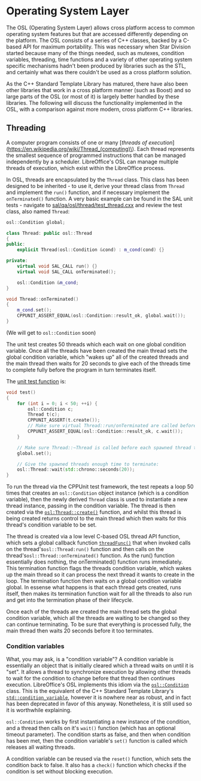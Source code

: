 # Operating System Layer

The OSL \(Operating System Layer\) allows cross platform access to common operating system features but that are accessed differently depending on the platform. The OSL consists of a series of C++ classes, backed by a C-based API for maximum portability. This was necessary when Star Division started because many of the things needed, such as mutexes, condition variables, threading, time functions and a variety of other operating system specific mechanisms hadn't been produced by libraries such as the STL, and certainly what was there couldn't be used as a cross platform solution.

As the C++ Standard Template Library has matured, there have also been other libraries that work in a cross platform manner \(such as Boost\) and so large parts of the OSL \(or most of it\) is largely better handled by these libraries. The following will discuss the functionality implemented in the OSL, with a comparison against more modern, cross platform C++ libraries.

## Threading

A computer program consists of one or many [_threads of execution_](https://en.wikipedia.org/wiki/Thread_(computing)\). Each thread represents the smallest sequence of programmed instructions that can be managed independently by a scheduler. LibreOffice's OSL can manage multiple threads of execution, which exist within the LibreOffice process.

In OSL, threads are encapsulated by the `Thread` class. This class has been designed to be inherited - to use it, derive your thread class from `Thread` and implement the `run()` function, and if necessary implement the `onTerminated()` function. A very basic example can be found in the SAL unit tests - navigate to [sal/qa/osl/thread/test\_thread.cxx](http://opengrok.libreoffice.org/xref/core/sal/qa/osl/thread/test_thread.cxx) and review the test class, also named `Thread`:

```cpp
osl::Condition global;

class Thread: public osl::Thread
{
public:
    explicit Thread(osl::Condition &cond) : m_cond(cond) {}

private:
    virtual void SAL_CALL run() {}
    virtual void SAL_CALL onTerminated();

    osl::Condition &m_cond;
}

void Thread::onTerminated() 
{
    m_cond.set();
    CPPUNIT_ASSERT_EQUAL(osl::Condition::result_ok, global.wait());
}
```

\(We will get to `osl::Condition` soon\)

The unit test creates 50 threads which each wait on one global condition variable. Once all the threads have been created the main thread sets the global condition variable, which "wakes up" all of the created threads and the main thread then waits for 20 seconds to give each of the threads time to complete fully before the program in turn terminates itself.

The [unit test function](http://opengrok.libreoffice.org/xref/core/sal/qa/osl/thread/test_thread.cxx#53) is:

```cpp
void test() 
{
    for (int i = 0; i < 50; ++i) {
        osl::Condition c;
        Thread t(c);
        CPPUNIT_ASSERT(t.create());
        // Make sure virtual Thread::run/onTerminated are called before Thread::~Thread:
        CPPUNIT_ASSERT_EQUAL(osl::Condition::result_ok, c.wait());
    }

    // Make sure Thread::~Thread is called before each spawned thread terminates:
    global.set();

    // Give the spawned threads enough time to terminate:
    osl::Thread::wait(std::chrono::seconds(20));
}
```

To run the thread via the CPPUnit test framework, the test repeats a loop 50 times that creates an `osl::Condition` object instance \(which is a condition variable\), then the newly derived `Thread` class is used to instantiate a new thread instance, passing in the condition variable. The thread is then created via the [`osl:Thread::create()`](http://opengrok.libreoffice.org/xref/core/include/osl/thread.hxx#70) function, and whilst this thread is being created returns control to the main thread which then waits for this thread's condition variable to be set.

The thread is created via a low level C-based OSL thread API function, which sets a global callback function [`threadFunc()`](http://opengrok.libreoffice.org/xref/core/include/osl/thread.hxx#threadFunc) that when invoked calls on the thread's`osl::Thread:run()` function and then calls on the thread's`osl::Thread::onTerminated()` function. As the run\(\) function essentially does nothing, the onTerminated\(\) function runs immediately. This termination function flags the threads condition variable, which wakes up the main thread so it can process the next thread it wants to create in the loop. The termination function then waits on a global condition variable global. In essense what happens is that each thread gets created, runs itself, then makes its termination function wait for all the threads to also run and get into the termination phase of their lifecycle.

Once each of the threads are created the main thread sets the global condition variable, which all the threads are waiting to be changed so they can continue terminating. To be sure that everything is processed fully, the main thread then waits 20 seconds before it too terminates.

### Condition variables

What, you may ask, is a "condition variable"? A condition variable is essentially an object that is initially cleared which a thread waits on until it is "set". It allows a thread to synchronize execution by allowing other threads to wait for the condition to change before that thread then continues execution. LibreOffice's OSL implements this idiom via the [`osl::Condition`](http://opengrok.libreoffice.org/xref/core/include/osl/conditn.hxx) class. This is the equivalent of the C++ Standard Template Library's [`std::condition_variable`](http://en.cppreference.com/w/cpp/thread/condition_variable), however it is nowhere near as robust, and in fact has been deprecated in favor of this anyway. Nonetheless, it is still used so it is worthwhile explaining.

`osl::Condition` works by first instantiating a new instance of the condition, and a thread then calls on it's `wait()` function \(which has an optional timeout parameter\). The condition starts as false, and then when condition has been met, then the condition variable's `set()` function is called which releases all waiting threads.

A condition variable can be reused via the `reset()` function, which sets the condition back to false. It also has a `check()` function which checks if the condition is set without blocking execution.

